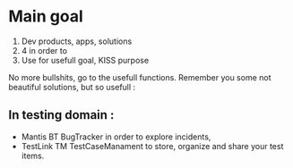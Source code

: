 # Main goal

1. Dev   products, apps, solutions
2. 4     in order to
3. Use   for usefull goal, KISS purpose

No more bullshits, go to the usefull functions.
Remember you some not beautiful solutions, but so usefull :

## In testing domain :

- Mantis BT BugTracker in order to explore incidents,
- TestLink TM TestCaseManament to store, organize and share your test items.

